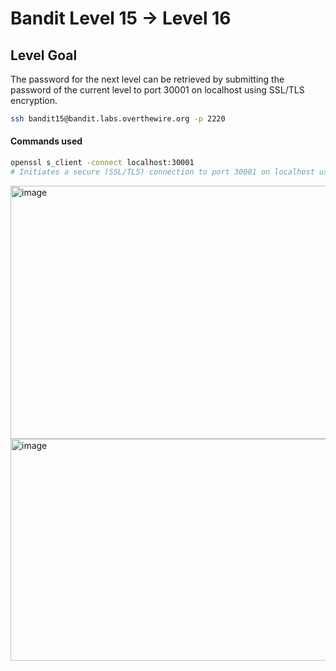 # Bandit Level 15 → Level 16

## Level Goal
The password for the next level can be retrieved by submitting the password of the current level to port 30001 on localhost using SSL/TLS encryption.

```bash
ssh bandit15@bandit.labs.overthewire.org -p 2220
```

#### Commands used
```bash
openssl s_client -connect localhost:30001
# Initiates a secure (SSL/TLS) connection to port 30001 on localhost using OpenSSL
```

<img width="729" height="405" alt="image" src="https://github.com/user-attachments/assets/c15e6996-1aa1-4b5f-bbd8-6106e7915fbe" />
<img width="746" height="355" alt="image" src="https://github.com/user-attachments/assets/88c2b941-a5ae-4b92-bec0-bc26ff8d0938" />




